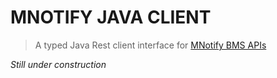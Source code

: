 # MNOTIFY JAVA CLIENT
> A typed Java Rest client interface for [MNotify BMS APIs](https://readthedocs.mnotify.com/)

_Still under construction_